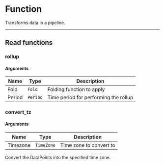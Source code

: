 # Function

Transforms data in a pipeline.

---

## Read functions

### rollup

#### Arguments

| Name | Type | Description |
| --- | ------ | --------- |
| Fold | `Fold` | Folding function to apply |
| Period | `Period` | Time period for performing the rollup |

### convert_tz

#### Arguments

| Name | Type | Description |
| --- | ------ | --------- |
| Timezone | `TimeZone` | Time zone to convert to |

Convert the DataPoints into the specified time zone.

